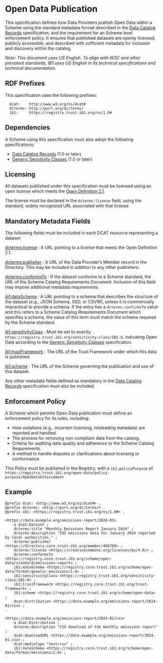 # Open Data Publication

This specification defines how Data Providers publish Open Data within a Scheme using the standard metadata format described in the [Data Catalog Records](../data-catalog-records/1.0.md) specification, and the requirement for an Scheme level enforcement policy. It ensures that published datasets are openly licensed, publicly accessible, and described with sufficient metadata for inclusion and discovery within the catalog.

_Note: This document uses US English. To align with W3C and other prevalent standards, IB1 uses US English in its technical specifications and technical documentation._

## RDF Prefixes

This specification uses the following prefixes:

```
  dcat:    http://www.w3.org/ns/dcat#
  dcterms: http://purl.org/dc/terms/
  ib1:     https://registry.trust.ib1.org/ns/1.0#
```

## Dependencies

A Scheme using this specification must also adopt the following specifications:

 * [Data Catalog Records](../data-catalog-records/1.0.md) (1.0 or later)
 * [Generic Sensitivity Classes](../generic-sensitivity-classes/1.0.md) (1.0 or later)


## Licensing

All datasets published under this specification must be licensed using an open license which meets the [Open Definition 2.1](https://opendefinition.org/od/2.1/en/).

The license must be declared in the `dcterms:license` field, using the standard, widely recognized URL associated with that license.


## Mandatory Metadata Fields

The following fields must be included in each DCAT resource representing a dataset:

[dcterms:license](https://www.dublincore.org/specifications/dublin-core/dcmi-terms/#license)
: A URL pointing to a license that meets the Open Definition 2.1.

[dcterms:publisher](https://www.dublincore.org/specifications/dublin-core/dcmi-terms/#publisher)
: A URL of the Data Provider’s Member record in the Directory. This may be included in addition to any other publishers.

[dcterms:conformsTo](https://www.dublincore.org/specifications/dublin-core/dcmi-terms/#conformsTo)
: If the dataset conforms to a Scheme standard, the URL of the Scheme Catalog Requirements Document. Inclusion of this field may impose additional metadata requirements.

[ib1:dataSchema](https://registry.trust.ib1.org/ns/1.0#dataSchema)
: A URL pointing to a schema that describes the structure of the dataset (e.g., JSON Schema, XSD, or CSVW), unless it is commercially impractical to provide a schema. If the entry has a `dcterms:confirmsTo` value and this refers to a Scheme Catalog Requirements Document which specifies a schema, the value of this term must match the schema required by the Scheme standard.

[ib1:sensitivityClass](https://registry.trust.ib1.org/ns/1.0#sensitivityClass)
: Must be set to exactly `https://registry.trust.ib1.org/sensitivity-class/IB1-O`, indicating Open Data according to the [Generic Sensitivity Classes](../generic-sensitivity-classes/1.0.md) specification.

[ib1:trustFramework](https://registry.trust.ib1.org/ns/1.0#trustFramework)
: The URL of the Trust Framework under which this data is published.

[ib1:scheme](https://registry.trust.ib1.org/ns/1.0#scheme)
: The URL of the Scheme governing the publication and use of this dataset.

Any other metadata fields defined as mandatory in the [Data Catalog Records](../data-catalog-records/1.0.md) specification must also be included.


## Enforcement Policy

A Scheme which permits Open Data publication must define an enforcement policy for its rules, including:

 * How violations (e.g., incorrect licensing, misleading metadata) are reported and handled.
 * The process for removing non-compliant data from the catalog.
 * Criteria for auditing data quality and adherence to the Scheme Catalog Requirements.
 * A method to handle disputes or clarifications about licensing or conformance.

This Policy must be published in the Registry, with a `ib1:policyPurpose` of `https://registry.trust.ib1.org/open-data/policy-purpose/OpenDataEnforcement`


## Example

```
@prefix dcat: <http://www.w3.org/ns/dcat#> .
@prefix dcterms: <http://purl.org/dc/terms/> .
@prefix ib1: <https://registry.trust.ib1.org/ns/1.0#> .

<https://data.example.org/emissions-report/2024-01>
    a dcat:Dataset ;
    dcterms:title "Monthly Emissions Report January 2024" ;
    dcterms:description "CO2 emissions data for January 2024 reported by local authorities." ;
    dcterms:publisher <https://directory.core.trust.ib1.org/member/456789> ;
    dcterms:license <https://creativecommons.org/licenses/by/4.0/> ;
    dcterms:conformsTo <https://registry.core.trust.ib1.org/scheme/open-data/standard/emissions-report> ;
    ib1:dataSchema <https://registry.core.trust.ib1.org/scheme/open-data/format/generic-emissions/1.0> ;
    ib1:sensitivityClass <https://registry.trust.ib1.org/sensitivity-class/IB1-O> ;
    ib1:trustFramework <https://registry.core.trust.ib1.org/trust-framework> ;
    ib1:scheme <https://registry.core.trust.ib1.org/scheme/open-data> ;
    dcat:distribution <https://data.example.org/emissions-report/2024-01/csv> ;
.

<https://data.example.org/emissions-report/2024-01/csv>
    a dcat:Distribution ;
    dcterms:description "CSV download of the monthly emissions report" ;
    dcat:downloadURL <https://data.example.org/emissions-report/2024-01.csv> ;
    dcat:mediaType "text/csv" ;
    ib1:dataSchema <https://registry.core.trust.ib1.org/scheme/open-data/format/emissions/1.0> ;
.
```

